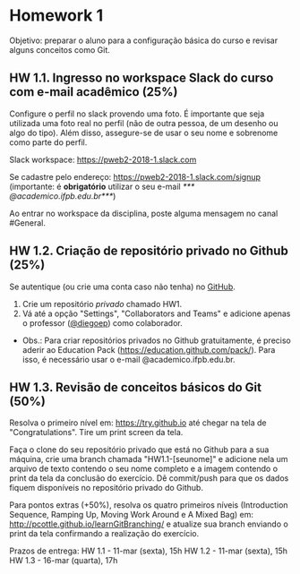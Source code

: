 # Homework 1

Objetivo: preparar o aluno para a configuração básica do curso e revisar alguns conceitos como Git.

## HW 1.1. Ingresso no workspace Slack do curso com e-mail acadêmico (25%)

Configure o perfil no slack provendo uma foto. É importante que seja utilizada uma foto real no perfil (não de outra pessoa, de um desenho ou algo do tipo). Além disso, assegure-se de usar o seu nome e sobrenome como parte do perfil.  

Slack workspace: https://pweb2-2018-1.slack.com

Se cadastre pelo endereço: https://pweb2-2018-1.slack.com/signup (importante: é **obrigatório** utilizar o seu e-mail _*** @academico.ifpb.edu.br***_)

Ao entrar no workspace da disciplina, poste alguma mensagem no canal #General.

## HW 1.2. Criação de repositório privado no Github (25%)

Se autentique (ou crie uma conta caso não tenha) no [GitHub](https://github.com/).

1. Crie um repositório *privado* chamado HW1.
2. Vá até a opção "Settings", "Collaborators and Teams" e adicione apenas o professor ([@diegoep](http://github.com/diegoep)) como colaborador.


* Obs.: Para criar repositórios privados no Github gratuitamente, é preciso aderir ao Education Pack (https://education.github.com/pack/). Para isso, é necessário usar o e-mail @academico.ifpb.edu.br.

## HW 1.3. Revisão de conceitos básicos do Git (50%)

Resolva o primeiro nível em: https://try.github.io até chegar na tela de "Congratulations". Tire um print screen da tela.

Faça o clone do seu repositório privado que está no Github para a sua máquina, crie uma branch chamada "HW1.1-[seunome]" e adicione nela um arquivo de texto contendo o seu nome completo e a imagem contendo o print da tela da conclusão do exercício. Dê commit/push para que os dados fiquem disponíveis no repositório privado do Github.

Para pontos extras (+50%), resolva os quatro primeiros níveis (Introduction Sequence, Ramping Up, Moving Work Around e A Mixed Bag) em: http://pcottle.github.io/learnGitBranching/ e atualize sua branch enviando o print da tela confirmando a realização do exercício.

Prazos de entrega:
HW 1.1 - 11-mar (sexta), 15h
HW 1.2 - 11-mar (sexta), 15h
HW 1.3 - 16-mar (quarta), 17h
